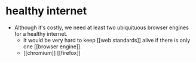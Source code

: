 # healthy internet

- Although it's costly, we need at least two ubiquituous browser engines for a healthy internet.
  - It would be very hard to keep [[web standards]] alive if there is only one [[browser engine]].
  - [[chromium]] [[firefox]]

